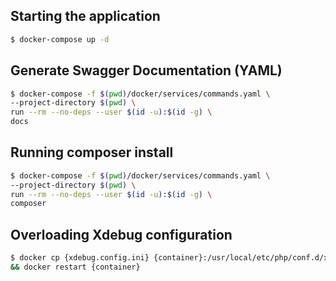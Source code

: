 ## Starting the application

```bash
$ docker-compose up -d
```

## Generate Swagger Documentation (YAML)

```bash
$ docker-compose -f $(pwd)/docker/services/commands.yaml \
--project-directory $(pwd) \
run --rm --no-deps --user $(id -u):$(id -g) \
docs
```

## Running composer install

```bash
$ docker-compose -f $(pwd)/docker/services/commands.yaml \
--project-directory $(pwd) \
run --rm --no-deps --user $(id -u):$(id -g) \
composer
```

## Overloading Xdebug configuration

```bash
$ docker cp {xdebug.config.ini} {container}:/usr/local/etc/php/conf.d/xdebug.config.ini \
&& docker restart {container}
```

<!-- ## Run Swagger UI

```bash
$ docker-compose -f $(pwd)/docker/services/commands.yaml \
--project-directory $(pwd) \
run -d --service-ports --name swaggerui \
swaggerui
``` -->
